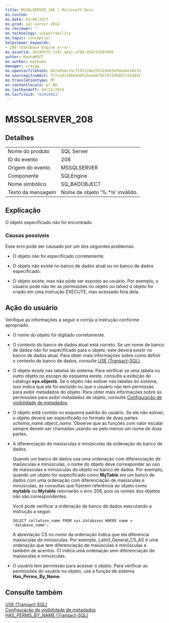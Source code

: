 ```yaml
---
title: MSSQLSERVER_208 | Microsoft Docs
ms.custom: ''
ms.date: 03/06/2017
ms.prod: sql-server-2014
ms.reviewer: ''
ms.technology: supportability
ms.topic: conceptual
helpviewer_keywords:
- 208 (Database Engine error)
ms.assetid: 4b1895f5-3197-4da1-af86-954c93507956
author: MashaMSFT
ms.author: mathoma
manager: craigg
ms.openlocfilehash: b87a950c29cf202124e27b319eb56fb6a6e1857d
ms.sourcegitcommit: f7fced330b64d6616aeb8766747295807c92dd41
ms.translationtype: MT
ms.contentlocale: pt-BR
ms.lasthandoff: 04/23/2019
ms.locfileid: "62914911"
---
```

# <a name="mssqlserver208"></a>MSSQLSERVER_208
    
## <a name="details"></a>Detalhes  
  
|||  
|-|-|  
|Nome do produto|SQL Server|  
|ID do evento|208|  
|Origem do evento|MSSQLSERVER|  
|Componente|SQLEngine|  
|Nome simbólico|SQ_BADOBJECT|  
|Texto da mensagem|Nome de objeto '%.*ls' inválido.|  
  
## <a name="explanation"></a>Explicação  
 O objeto especificado não foi encontrado.  
  
### <a name="possible-causes"></a>Causas possíveis  
 Esse erro pode ser causado por um dos seguintes problemas:  
  
-   O objeto não foi especificado corretamente.  
  
-   O objeto não existe no banco de dados atual ou no banco de dados especificado.  
  
-   O objeto existe, mas não pôde ser exposto ao usuário. Por exemplo, o usuário pode não ter as permissões no objeto ou talvez o objeto foi criado em uma instrução EXECUTE, mas acessado fora dela.  
  
## <a name="user-action"></a>Ação do usuário  
 Verifique as informações a seguir e corrija a instrução conforme apropriado.  
  
-   O nome do objeto foi digitado corretamente.  
  
-   O contexto do banco de dados atual está correto. Se um nome de banco de dados não for especificado para o objeto, este deverá existir no banco de dados atual. Para obter mais informações sobre como definir o contexto do banco de dados, consulte [USE &#40;Transact-SQL&#41;](/sql/t-sql/language-elements/use-transact-sql).  
  
-   O objeto existe nas tabelas do sistema. Para verificar se uma tabela ou outro objeto no escopo do esquema existe, consulte a exibição do catálogo **sys.objects**. Se o objeto não estiver nas tabelas do sistema, isso indica que ele foi excluído ou que o usuário não tem permissão para exibir metadados do objeto. Para obter mais informações sobre as permissões para exibir metadados de objeto, consulte [Configuração de visibilidade de metadados](../security/metadata-visibility-configuration.md).  
  
-   O objeto está contido no esquema padrão do usuário. Se ele não estiver, o objeto deverá ser especificado no formato de duas partes *schema_name.object_name*. Observe que as funções com valor escalar sempre devem ser chamadas usando-se pelo menos um nome de duas partes.  
  
-   A diferenciação de maiúsculas e minúsculas da ordenação de banco de dados.  
  
     Quando um banco de dados usa uma ordenação com diferenciação de maiúsculas e minúsculas, o nome do objeto deve corresponder ao uso de maiúsculas e minúsculas do objeto no banco de dados. Por exemplo, quando um objeto for especificado como **MyTable** em um banco de dados com uma ordenação com diferenciação de maiúsculas e minúsculas, as consultas que fizerem referência ao objeto como **mytable** ou **Mytable** retornarão o erro 208, pois os nomes dos objetos não são correspondentes.  
  
     Você pode verificar a ordenação de banco de dados executando a instrução a seguir.  
  
    ```  
    SELECT collation_name FROM sys.databases WHERE name = 'database_name';  
    ```  
  
     A abreviação CS no nome da ordenação indica que ela diferencia maiúsculas de minúsculas. Por exemplo, Latin1_General_CS_AS é uma ordenação que tem diferenciação de maiúsculas e minúsculas e também de acentos. CI indica uma ordenação sem diferenciação de maiúsculas e minúsculas.  
  
-   O usuário tem permissão para acessar o objeto. Para verificar as permissões do usuário no objeto, use a função de sistema **Has_Perms_By_Name**.  
  
## <a name="see-also"></a>Consulte também  
 [USE &#40;Transact-SQL&#41;](/sql/t-sql/language-elements/use-transact-sql)   
 [Configuração de visibilidade de metadados](../security/metadata-visibility-configuration.md)   
 [HAS_PERMS_BY_NAME &#40;Transact-SQL&#41;](/sql/t-sql/functions/has-perms-by-name-transact-sql)  
  
  
